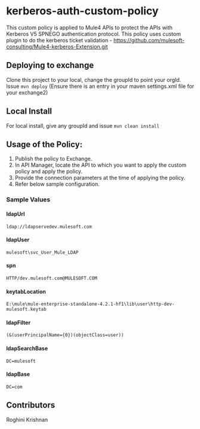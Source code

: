 # kerberos-auth-custom-policy

This custom policy is applied to Mule4 APIs to protect the APIs with Kerberos V5 SPNEGO authentication protocol. 
This policy uses custom plugin to do the kerberos ticket validation - https://github.com/mulesoft-consulting/Mule4-kerberos-Extension.git


## Deploying to exchange
Clone this project to your local, change the groupId to point your orgId. 
Issue `mvn deploy` (Ensure there is an entry in your maven settings.xml file for your exchange2)

## Local Install
For local install, give any groupId and issue `mvn clean install`

## Usage of the Policy:

1) Publish the policy to Exchange. 
2) In API Manager, locate the API to which you want to apply the custom policy and apply the policy. 
3) Provide the connection parameters at the time of applying the policy. 
4) Refer below sample configuration. 



### Sample Values

#### ldapUrl
`ldap://ldapservedev.mulesoft.com`
#### ldapUser
`mulesoft\svc_User_Mule_LDAP`
#### spn
`HTTP/dev.mulesoft.com@MULESOFT.COM`
#### keytabLocation
`E:\mule\mule-enterprise-standalone-4.2.1-hf1\lib\user\http-dev-mulesoft.keytab`
#### ldapFilter
`(&(userPrincipalName={0})(objectClass=user))`
#### ldapSearchBase
`DC=mulesoft`
#### ldapBase
`DC=com`

## Contributors

Roghini Krishnan

